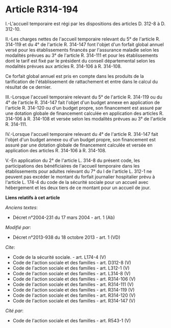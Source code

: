 # Article R314-194

I.-L'accueil temporaire est régi par les dispositions des articles D. 312-8 à D. 312-10. 

II.-Les charges nettes de l'accueil temporaire relevant du 5° de l'article R. 314-119 et du 4° de l'article R. 314-147 font
l'objet d'un forfait global annuel versé pour les établissements financés par l'assurance maladie selon les modalités prévues
au 3° de l'article R. 314-111 et pour les établissements dont le tarif est fixé par le président du conseil départemental
selon les modalités prévues aux articles R. 314-106 à R. 314-108. 

Ce forfait global annuel est pris en compte dans les produits de la tarification de l'établissement de rattachement et entre
dans le calcul du résultat de ce dernier. 

III.-Lorsque l'accueil temporaire relevant du 5° de l'article R. 314-119 ou du 4° de l'article R. 314-147 fait l'objet d'un
budget annexe en application de l'article R. 314-120 ou d'un budget propre, son financement est assuré par une dotation
globale de financement calculée en application des articles R. 314-106 à R. 314-108 et versée selon les modalités prévues au
3° de l'article R. 314-111. 

IV.-Lorsque l'accueil temporaire relevant du 4° de l'article R. 314-147 fait l'objet d'un budget annexe ou d'un budget
propre, son financement est assuré par une dotation globale de financement calculée et versée en application des articles R.
314-106 à R. 314-108. 

V.-En application du 2° de l'article L. 314-8 du présent code, les participations des bénéficiaires de l'accueil temporaire
dans les établissements pour adultes relevant du 7° du I de l'article L. 312-1 ne peuvent pas excéder le montant du forfait
journalier hospitalier prévu à l'article L. 174-4 du code de la sécurité sociale pour un accueil avec hébergement et les deux
tiers de ce montant pour un accueil de jour.

**Liens relatifs à cet article**

_Anciens textes_:

  - Décret n°2004-231 du 17 mars 2004 - art. 1 (Ab)

_Modifié par_:

  - Décret n°2013-938 du 18 octobre 2013 - art. 1 (VD)

_Cite_:

  - Code de la sécurité sociale. - art. L174-4 (V)
  - Code de l'action sociale et des familles - art. D312-8 (V)
  - Code de l'action sociale et des familles - art. L312-1 (V)
  - Code de l'action sociale et des familles - art. L314-8 (V)
  - Code de l'action sociale et des familles - art. R314-106 (V)
  - Code de l'action sociale et des familles - art. R314-111 (V)
  - Code de l'action sociale et des familles - art. R314-119 (V)
  - Code de l'action sociale et des familles - art. R314-120 (V)
  - Code de l'action sociale et des familles - art. R314-147 (V)

_Cité par_:

  - Code de l'action sociale et des familles - art. R543-1 (V)
